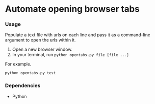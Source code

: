# Automate opening browser tabs

### Usage

Populate a text file with urls on each line and pass it as a command-line argument to open the urls within it.

1. Open a new browser window.
2. In your terminal, run `python opentabs.py file [file ...]`

For example.

```bash
python opentabs.py test
```

### Dependencies 

- Python
